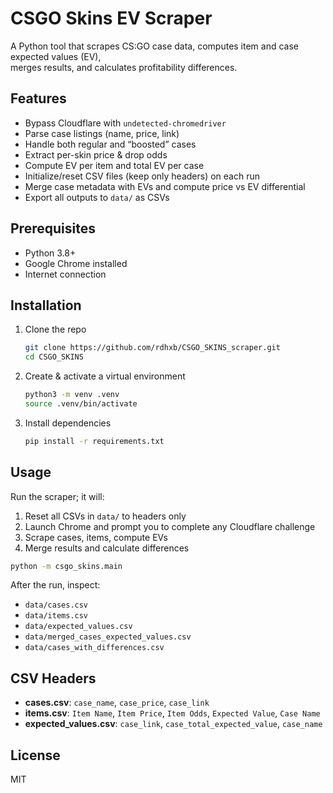 # CSGO Skins EV Scraper

A Python tool that scrapes CS:GO case data, computes item and case expected values (EV),  
merges results, and calculates profitability differences.

## Features

- Bypass Cloudflare with `undetected-chromedriver`  
- Parse case listings (name, price, link)  
- Handle both regular and “boosted” cases  
- Extract per-skin price & drop odds  
- Compute EV per item and total EV per case  
- Initialize/reset CSV files (keep only headers) on each run  
- Merge case metadata with EVs and compute price vs EV differential  
- Export all outputs to `data/` as CSVs


## Prerequisites

- Python 3.8+  
- Google Chrome installed  
- Internet connection  

## Installation

1. Clone the repo  
   ```bash
   git clone https://github.com/rdhxb/CSGO_SKINS_scraper.git
   cd CSGO_SKINS
   ```

2. Create & activate a virtual environment  
   ```bash
   python3 -m venv .venv
   source .venv/bin/activate
   ```

3. Install dependencies  
   ```bash
   pip install -r requirements.txt
   ```

## Usage

Run the scraper; it will:

1. Reset all CSVs in `data/` to headers only  
2. Launch Chrome and prompt you to complete any Cloudflare challenge  
3. Scrape cases, items, compute EVs  
4. Merge results and calculate differences  

```bash
python -m csgo_skins.main
```

After the run, inspect:

- `data/cases.csv`  
- `data/items.csv`  
- `data/expected_values.csv`  
- `data/merged_cases_expected_values.csv`  
- `data/cases_with_differences.csv`

## CSV Headers

- **cases.csv**: `case_name`, `case_price`, `case_link`  
- **items.csv**: `Item Name`, `Item Price`, `Item Odds`, `Expected Value`, `Case Name`  
- **expected_values.csv**: `case_link`, `case_total_expected_value`, `case_name`  

## License

MIT
